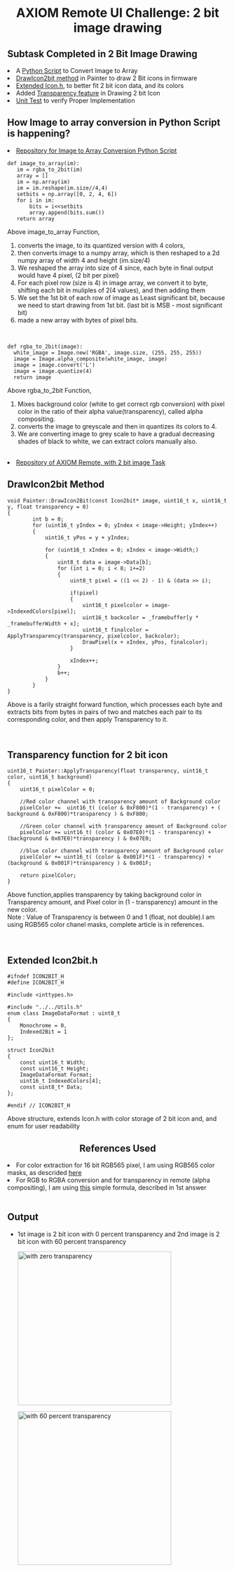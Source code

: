 <h1 align = "center"> AXIOM Remote UI Challenge: 2 bit image drawing </h1>

<h2> Subtask Completed in 2 Bit Image Drawing </h2>
<li>A <a href = "https://github.com/eppisai/IMAGE_TO_ARRAY/blob/master/script.py">Python Script</a> to Convert Image to Array</li>
<li><a href = "https://github.com/eppisai/AXIOM-Remote/blob/5506c75e4cac068b5f20bc8ba7200613ca415c2d/Firmware/UI/Painter/Painter.cpp#L628">DrawIcon2bit method</a> in Painter to draw 2 Bit icons in firmware</li>
<li><a href = "https://github.com/eppisai/AXIOM-Remote/blob/21df13431b2eac1c2bfe0043ebd69c182f2fb3bc/Firmware/UI/Widgets/Icon2bit.h#L13">Extended Icon.h</a>, to better fit 2 bit icon data, and its colors</li>
<li>Added <a href = "https://github.com/eppisai/AXIOM-Remote/blob/5506c75e4cac068b5f20bc8ba7200613ca415c2d/Firmware/UI/Painter/Painter.cpp#L658">Transparency feature</a> in Drawing 2 bit Icon</li>
<li><a href = "https://github.com/eppisai/AXIOM-Remote/blob/08281a742191944015bdff802168d39def9ca15a/FirmwareTest/PainterTest.cpp#L217">Unit Test</a> to verify Proper Implementation</li>


<h2> How Image to array conversion in Python Script is happening? </h2>
 <li><a href = "https://github.com/eppisai/IMAGE_TO_ARRAY"> Repository for Image to Array Conversion Python Script</a></li>
 
 ```
def image_to_array(im):
    im = rgba_to_2bit(im)
    array = []
    im = np.array(im)
    im = im.reshape(im.size//4,4)
    setbits = np.array([0, 2, 4, 6])
    for i in im:
        bits = i<<setbits
        array.append(bits.sum())
    return array
  ```
  
  Above image_to_array Function,
  1. converts the image, to its quantized version with 4 colors, 
  2. then converts image to a numpy array, which is then reshaped to a 2d numpy array of width 4 and height (im.size/4) 
  3. We reshaped the array into size of 4 since, each byte in final output would have 4 pixel, (2 bit per pixel)
  4. For each pixel row (size is 4) in image array, we convert it to byte, shifting each bit in muliples of 2(4 values), and then adding them
  5. We set the 1st bit of each row of image as Least significant bit, because we need to start drawing from 1st bit. (last bit is MSB - most significant bit)
  6. made a new array with bytes of pixel bits. 
  
  <br>
  
  ```
  def rgba_to_2bit(image):
    white_image = Image.new('RGBA', image.size, (255, 255, 255))
    image = Image.alpha_composite(white_image, image)
    image = image.convert('L')
    image = image.quantize(4)
    return image
  
  ```
  
  
  Above rgba_to_2bit Function,
  1. Mixes background color (white to get correct rgb conversion) with pixel color in the ratio of their alpha value(transparency), called alpha compositing.
  2. converts the image to greyscale and then in quantizes its colors to 4.
  3. We are converting image to grey scale to have a gradual decreasing shades of black to white, we can extract colors manually also.

<br>

 <li><a href = "https://github.com/eppisai/AXIOM-Remote/tree/2bitimageTask"> Repository of AXIOM Remote, with 2 bit image Task</a></li>
<h2> DrawIcon2bit Method </h2>

```
void Painter::DrawIcon2Bit(const Icon2bit* image, uint16_t x, uint16_t y, float transparency = 0)
{
        int b = 0;
        for (uint16_t yIndex = 0; yIndex < image->Height; yIndex++)
        {
            uint16_t yPos = y + yIndex;

            for (uint16_t xIndex = 0; xIndex < image->Width;)
            {
                uint8_t data = image->Data[b];
                for (int i = 0; i < 8; i+=2)
                {
                    uint8_t pixel = ((1 << 2) - 1) & (data >> i);

                    if(pixel)
                    {
                        uint16_t pixelcolor = image->IndexedColors[pixel];
                        uint16_t backcolor = _framebuffer[y * _framebufferWidth + x];
                        uint16_t finalcolor = ApplyTransparency(transparency, pixelcolor, backcolor);
                        DrawPixel(x + xIndex, yPos, finalcolor);
                    }

                    xIndex++;
                }
                b++;
            }
        }  
}

```

Above is a farily straight forward function, which processes each byte and extracts bits from bytes in pairs of two and matches each pair to its corresponding color, and then apply Transparency to it.

<br>

<h2> Transparency function for 2 bit icon </h2>

```
uint16_t Painter::ApplyTransparency(float transparency, uint16_t color, uint16_t background)
{   
    uint16_t pixelColor = 0;

    //Red color channel with transparency amount of Background color
    pixelColor +=  uint16_t( (color & 0xF800)*(1 - transparency) + ( background & 0xF800)*transparency ) & 0xF800;

    //Green color channel with transparency amount of Background color
    pixelColor += uint16_t( (color & 0x07E0)*(1 - transparency) + (background & 0x07E0)*transparency ) & 0x07E0;

    //blue color channel with transparency amount of Background color
    pixelColor += uint16_t( (color & 0x001F)*(1 - transparency) + (background & 0x001F)*transparency ) & 0x001F;

    return pixelColor;
} 

```

Above function,applies transparency by taking background color in Transparency amount, and Pixel color in (1 - transparency) amount in the new color. <br>Note : Value of Transparency is between 0 and 1 (float, not double).I am using RGB565 color chanel masks, complete article is in references.

<br>

<h2> Extended Icon2bit.h </h2>

```
#ifndef ICON2BIT_H
#define ICON2BIT_H

#include <inttypes.h>

#include "../../Utils.h"
enum class ImageDataFormat : uint8_t
{
	Monochrome = 0,
	Indexed2Bit = 1
};

struct Icon2bit
{
    const uint16_t Width;
    const uint16_t Height;
    ImageDataFormat Format;
    uint16_t IndexedColors[4];
    const uint8_t* Data;
};

#endif // ICON2BIT_H

```

Above structure, extends Icon.h with color storage of 2 bit icon and, and enum for user readability

<h2 align = "center"> References Used </h2>
<ui>
	<li>For color extraction for 16 bit RGB565 pixel, I am using RGB565 color masks, as descrided <a href = "https://docs.microsoft.com/en-us/windows/win32/directshow/working-with-16-bit-rgb">here</a> </li>
	<li>For RGB to RGBA conversion and for transparency in remote (alpha compositing), I am using <a href = "https://stackoverflow.com/questions/2049230/convert-rgba-color-to-rgb">this</a> simple formula, described in 1st answer</li>
</ui>

<br>

## Output
* 1st image is 2 bit icon with 0 percent transparency and 2nd image is 2 bit icon with 60 percent transparency

  <img align = "center" src="https://user-images.githubusercontent.com/54789531/114575495-d9065e00-9c97-11eb-9e43-0212168c6fd5.png" width="350" title="with zero transparency"><br>

  <img align = "center" src="https://user-images.githubusercontent.com/54789531/114575650-018e5800-9c98-11eb-85de-e493e168ea96.jpg" width="350" title="with 60 percent transparency"><br>




